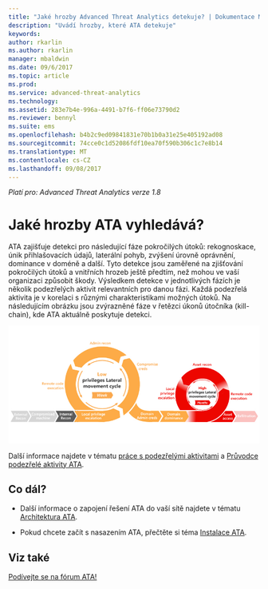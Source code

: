 ```yaml
---
title: "Jaké hrozby Advanced Threat Analytics detekuje? | Dokumentace Microsoftu"
description: "Uvádí hrozby, které ATA detekuje"
keywords: 
author: rkarlin
ms.author: rkarlin
manager: mbaldwin
ms.date: 09/6/2017
ms.topic: article
ms.prod: 
ms.service: advanced-threat-analytics
ms.technology: 
ms.assetid: 283e7b4e-996a-4491-b7f6-ff06e73790d2
ms.reviewer: bennyl
ms.suite: ems
ms.openlocfilehash: b4b2c9ed09841831e70b1b0a31e25e405192ad08
ms.sourcegitcommit: 74cce0c1d52086fdf10ea70f590b306c1c7e8b14
ms.translationtype: MT
ms.contentlocale: cs-CZ
ms.lasthandoff: 09/08/2017
---
```

*Platí pro: Advanced Threat Analytics verze 1.8*

# <a name="what-threats-does-ata-look-for"></a>Jaké hrozby ATA vyhledává?

ATA zajišťuje detekci pro následující fáze pokročilých útoků: rekognoskace, únik přihlašovacích údajů, laterální pohyb, zvýšení úrovně oprávnění, dominance v doméně a další. Tyto detekce jsou zaměřené na zjišťování pokročilých útoků a vnitřních hrozeb ještě předtím, než mohou ve vaší organizaci způsobit škody.
Výsledkem detekce v jednotlivých fázích je několik podezřelých aktivit relevantních pro danou fázi. Každá podezřelá aktivita je v korelaci s různými charakteristikami možných útoků.
Na následujícím obrázku jsou zvýrazněné fáze v řetězci úkonů útočníka (kill-chain), kde ATA aktuálně poskytuje detekci.

![Zaměření řešení ATA na postranní aktivity v řetězci úkonů útočníka](media/attack-kill-chain-small.jpg)


Další informace najdete v tématu [práce s podezřelými aktivitami](working-with-suspicious-activities.md) a [Průvodce podezřelé aktivity ATA](suspicious-activity-guide.md).


## <a name="whats-next"></a>Co dál?

-   Další informace o zapojení řešení ATA do vaší sítě najdete v tématu [Architektura ATA](ata-architecture.md).

-   Pokud chcete začít s nasazením ATA, přečtěte si téma [Instalace ATA](install-ata-step1.md).


## <a name="see-also"></a>Viz také
[Podívejte se na fórum ATA!](https://social.technet.microsoft.com/Forums/security/home?forum=mata)
